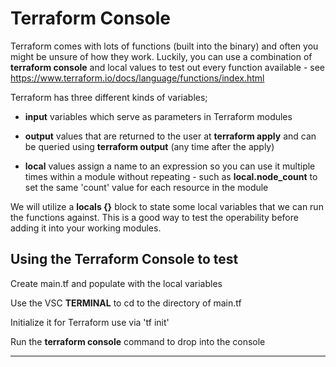 # Terraform Console

Terraform comes with lots of functions (built into the binary) and often you might be unsure of how they work. Luckily, you can use a combination of **terraform console** and local values to test out every function available - see https://www.terraform.io/docs/language/functions/index.html

Terraform has three different kinds of variables;

- **input** variables which serve as parameters in Terraform modules

- **output** values that are returned to the user at **terraform apply** and can be queried using **terraform output** (any time after the apply)

- **local** values assign a name to an expression so you can use it multiple times within a module without repeating - such as **local.node_count** to set the same 'count' value for each resource in the module

We will utilize a **locals {}** block to state some local variables that we can run the functions against. This is a good way to test the operability before adding it into your working modules.

## Using the Terraform Console to test 

Create main.tf and populate with the local variables

Use the VSC **TERMINAL** to cd to the directory of main.tf

Initialize it for Terraform use via 'tf init'

Run the **terraform console** command to drop into the console

---

